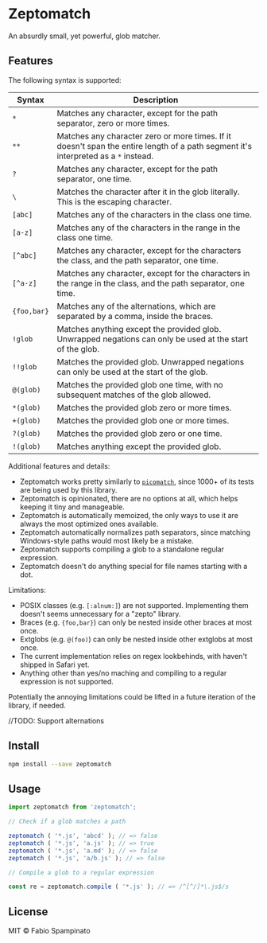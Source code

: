 # Zeptomatch

An absurdly small, yet powerful, glob matcher.

## Features

The following syntax is supported:

| Syntax      | Description                                                                                                                         |
| ----------- | ----------------------------------------------------------------------------------------------------------------------------------- |
| `*`         | Matches any character, except for the path separator, zero or more times.                                                           |
| `**`        | Matches any character zero or more times. If it doesn't span the entire length of a path segment it's interpreted as a `*` instead. |
| `?`         | Matches any character, except for the path separator, one time.                                                                     |
| `\`         | Matches the character after it in the glob literally. This is the escaping character.                                               |
| `[abc]`     | Matches any of the characters in the class one time.                                                                                |
| `[a-z]`     | Matches any of the characters in the range in the class one time.                                                                   |
| `[^abc]`    | Matches any character, except for the characters the class, and the path separator, one time.                                       |
| `[^a-z]`    | Matches any character, except for the characters in the range in the class, and the path separator, one time.                       |
| `{foo,bar}` | Matches any of the alternations, which are separated by a comma, inside the braces.                                                 |
| `!glob`     | Matches anything except the provided glob. Unwrapped negations can only be used at the start of the glob.                           |
| `!!glob`    | Matches the provided glob. Unwrapped negations can only be used at the start of the glob.                                           |
| `@(glob)`   | Matches the provided glob one time, with no subsequent matches of the glob allowed.                                                   |
| `*(glob)`   | Matches the provided glob zero or more times.                                                                                       |
| `+(glob)`   | Matches the provided glob one or more times.                                                                                        |
| `?(glob)`   | Matches the provided glob zero or one time.                                                                                         |
| `!(glob)`   | Matches anything except the provided glob.                                                                                          |

Additional features and details:

- Zeptomatch works pretty similarly to [`picomatch`](https://github.com/micromatch/picomatch), since 1000+ of its tests are being used by this library.
- Zeptomatch is opinionated, there are no options at all, which helps keeping it tiny and manageable.
- Zeptomatch is automatically memoized, the only ways to use it are always the most optimized ones available.
- Zeptomatch automatically normalizes path separators, since matching Windows-style paths would most likely be a mistake.
- Zeptomatch supports compiling a glob to a standalone regular expression.
- Zeptomatch doesn't do anything special for file names starting with a dot.

Limitations:

- POSIX classes (e.g. `[:alnum:]`) are not supported. Implementing them doesn't seems unnecessary for a "zepto" library.
- Braces (e.g. `{foo,bar}`) can only be nested inside other braces at most once.
- Extglobs (e.g. `@(foo)`) can only be nested inside other extglobs at most once.
- The current implementation relies on regex lookbehinds, with haven't shipped in Safari yet.
- Anything other than yes/no maching and compiling to a regular expression is not supported.

Potentially the annoying limitations could be lifted in a future iteration of the library, if needed.

//TODO: Support alternations

## Install

```sh
npm install --save zeptomatch
```

## Usage

```ts
import zeptomatch from 'zeptomatch';

// Check if a glob matches a path

zeptomatch ( '*.js', 'abcd' ); // => false
zeptomatch ( '*.js', 'a.js' ); // => true
zeptomatch ( '*.js', 'a.md' ); // => false
zeptomatch ( '*.js', 'a/b.js' ); // => false

// Compile a glob to a regular expression

const re = zeptomatch.compile ( '*.js' ); // => /^[^/]*\.js$/s
```

## License

MIT © Fabio Spampinato
